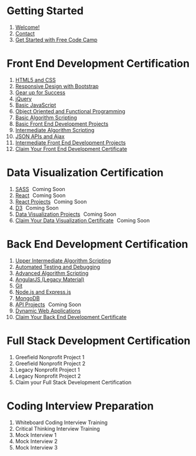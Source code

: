 # Getting Started
1. [Welcome!](https://github.com/Rafase282/My-FreeCodeCamp-Code/wiki#welcome)
2. [Contact](https://github.com/Rafase282/My-FreeCodeCamp-Code/wiki#contact-me)
3. [Get Started with Free Code Camp](https://github.com/Rafase282/My-FreeCodeCamp-Code/wiki#get-started-with-free-code-camp)

# Front End Development Certification
1. [HTML5 and CSS](https://github.com/Rafase282/My-FreeCodeCamp-Code/wiki#html5-and-css)
2. [Responsive Design with Bootstrap](https://github.com/Rafase282/My-FreeCodeCamp-Code/wiki#responsive-design-with-bootstrap)
3. [Gear up for Success](https://github.com/Rafase282/My-FreeCodeCamp-Code/wiki#gear-up-for-success)
4. [jQuery](https://github.com/Rafase282/My-FreeCodeCamp-Code/wiki#jquery)
5. [Basic JavaScript](https://github.com/Rafase282/My-FreeCodeCamp-Code/wiki#basic-javascript)
6. [Object Oriented and Functional Programming](https://github.com/Rafase282/My-FreeCodeCamp-Code/wiki#object-oriented-and-functional-programming)
7. [Basic Algorithm Scripting](https://github.com/Rafase282/My-FreeCodeCamp-Code/wiki#basic-algorithm-scripting)
8. [Basic Front End Development Projects](https://github.com/Rafase282/My-FreeCodeCamp-Code/wiki#basic-front-end-development-projects)
9. [Intermediate Algorithm Scripting](https://github.com/Rafase282/My-FreeCodeCamp-Code/wiki#intermediate-algorithm-scripting)
10. [JSON APIs and Ajax](https://github.com/Rafase282/My-FreeCodeCamp-Code/wiki#json-apis-and-ajax-)
11. [Intermediate Front End Development Projects](https://github.com/Rafase282/My-FreeCodeCamp-Code/wiki#intermediate-front-end-development-projects)
12. [Claim Your Front End Development Certificate](https://github.com/Rafase282/My-FreeCodeCamp-Code/wiki#claim-your-front-end-development-certificate)

# Data Visualization Certification
1. [SASS]()   Coming Soon
2. [React]()   Coming Soon
3. [React Projects]()   Coming Soon
4. [D3]()   Coming Soon
5. [Data Visualization Projects]()   Coming Soon
6. [Claim Your Data Visualization Certificate]()   Coming Soon

# Back End Development Certification
1. [Upper Intermediate Algorithm Scripting](https://github.com/Rafase282/My-FreeCodeCamp-Code/wiki#upper-intermediate-algorithm-scripting)
2. [Automated Testing and Debugging](https://github.com/Rafase282/My-FreeCodeCamp-Code/wiki#automated-testing-and-debugging)
3. [Advanced Algorithm Scripting](https://github.com/Rafase282/My-FreeCodeCamp-Code/wiki#advanced-algorithm-scripting)
4. [AngularJS (Legacy Material)](https://github.com/Rafase282/My-FreeCodeCamp-Code/wiki#angularjs)
5. [Git](https://github.com/Rafase282/My-FreeCodeCamp-Code/wiki#git)
6. [Node.js and Express.js](https://github.com/Rafase282/My-FreeCodeCamp-Code/wiki#nodejs-and-expressjs)
7. [MongoDB](https://github.com/Rafase282/My-FreeCodeCamp-Code/wiki#mongodb)
8. [API Projects]()   Coming Soon
9. [Dynamic Web Applications](https://github.com/Rafase282/My-FreeCodeCamp-Code/wiki#dynamic-web-applications)
10. [Claim Your Back End Development Certificate](https://github.com/Rafase282/My-FreeCodeCamp-Code/wiki#claim-your-full-stack-development-certificate)

# Full Stack Development Certification
1. Greefield Nonprofit Project 1
2. Greefield Nonprofit Project 2
3. Legacy Nonprofit Project 1
4. Legacy Nonprofit Project 2
5. Claim your Full Stack Development Certification

# Coding Interview Preparation
1. Whiteboard Coding Interview Training
2. Critical Thinking Interview Training
3. Mock Interview 1
4. Mock Interview 2
5. Mock Interview 3
